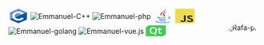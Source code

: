 <div style="display: inline_block"><br>
  <img align="center" alt="Emmanuel-C" height="30" width="40" src="https://raw.githubusercontent.com/devicons/devicon/master/icons/C/C-original.svg">
   <img align="center" alt="Emmanuel-C++" height="30" width="40" src="https://raw.githubusercontent.com/devicons/devicon/master/icons/C++/C++-original.svg">
  <img align="center" alt="Emmanuel-php" height="30" width="40" src="https://raw.githubusercontent.com/devicons/devicon/master/icons/=php/php-original.svg">
   <img align="center" alt="Emmanuel-java" height="30" width="40" src="https://raw.githubusercontent.com/devicons/devicon/master/icons/java/java-original.svg">
  <img align="center" alt="Emmanuel-javascript" height="30" width="40" src="https://raw.githubusercontent.com/devicons/devicon/master/icons/javascript/javascript-original.svg">
   <img align="center" alt="Emmanuel-golang" height="30" width="40" src="https://raw.githubusercontent.com/devicons/devicon/master/icons/golang/golang-original.svg">
    <img align="center" alt="Emmanuel-vue.js" height="30" width="40" src="https://raw.githubusercontent.com/devicons/devicon/master/icons/vue.js/vue.js-original.svg">
    <img align="center" alt="Emmanuel-qt" height="30" width="40" src="https://raw.githubusercontent.com/devicons/devicon/master/icons/qt/qt-original.svg">
  <img align="right" alt="Rafa-pic" height="150" style="border-radius:50px;" src="https://media.discordapp.net/attachments/639956127056134178/890373478988013628/Publicacoes_Instagram_1_1.png?width=676&height=676">
</div>
